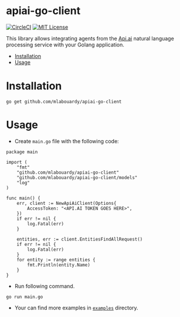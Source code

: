 # apiai-go-client

[![CircleCI](https://circleci.com/gh/mlabouardy/apiai-go-client.svg?style=svg&circle-token=1f1f702ba1cb3cb0ee1385992d5fdf2dba02ea3f)](https://circleci.com/gh/mlabouardy/apiai-go-client) [![MIT License](http://img.shields.io/badge/license-MIT-blue.svg?style=flat)](LICENSE)

This library allows integrating agents from the [Api.ai](http://api.ai) natural language processing service with your Golang application.

* [Installation](#installation)
* [Usage](#usage)

# Installation

```shell
go get github.com/mlabouardy/apiai-go-client
```

# Usage
* Create `main.go` file with the following code:
```golang
package main

import (
	"fmt"
	"github.com/mlabouardy/apiai-go-client"
	"github.com/mlabouardy/apiai-go-client/models"
	"log"
)

func main() {
	err, client := NewApiAiClient(Options{
		AccessToken: "<API.AI TOKEN GOES HERE>",
	})
	if err != nil {
		log.Fatal(err)
	}

	entities, err := client.EntitiesFindAllRequest()
	if err != nil {
		log.Fatal(err)
	}
	for entity := range entities {
		fmt.Println(entity.Name)
	}
}
```
* Run following command.
```shell
go run main.go
```
* Your can find more examples in [`examples`](examples) directory.
